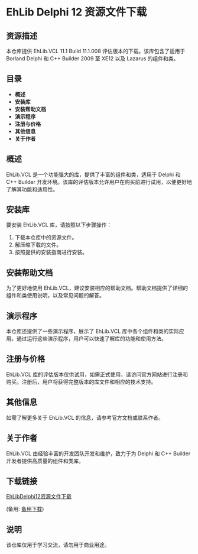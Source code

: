 # EhLib Delphi 12 资源文件下载

## 资源描述

本仓库提供 EhLib.VCL 11.1 Build 11.1.008 评估版本的下载。该库包含了适用于 Borland Delphi 和 C++ Builder 2009 至 XE12 以及 Lazarus 的组件和类。

## 目录

- **概述**
- **安装库**
- **安装帮助文档**
- **演示程序**
- **注册与价格**
- **其他信息**
- **关于作者**

## 概述

EhLib.VCL 是一个功能强大的库，提供了丰富的组件和类，适用于 Delphi 和 C++ Builder 开发环境。该库的评估版本允许用户在购买前进行试用，以便更好地了解其功能和适用性。

## 安装库

要安装 EhLib.VCL 库，请按照以下步骤操作：

1. 下载本仓库中的资源文件。
2. 解压缩下载的文件。
3. 按照提供的安装指南进行安装。

## 安装帮助文档

为了更好地使用 EhLib.VCL，建议安装相应的帮助文档。帮助文档提供了详细的组件和类使用说明，以及常见问题的解答。

## 演示程序

本仓库还提供了一些演示程序，展示了 EhLib.VCL 库中各个组件和类的实际应用。通过运行这些演示程序，用户可以快速了解库的功能和使用方法。

## 注册与价格

EhLib.VCL 库的评估版本仅供试用，如需正式使用，请访问官方网站进行注册和购买。注册后，用户将获得完整版本的库文件和相应的技术支持。

## 其他信息

如需了解更多关于 EhLib.VCL 的信息，请参考官方文档或联系作者。

## 关于作者

EhLib.VCL 由经验丰富的开发团队开发和维护，致力于为 Delphi 和 C++ Builder 开发者提供高质量的组件和类库。

## 下载链接
[EhLibDelphi12资源文件下载](https://pan.quark.cn/s/71686249b50d) 

(备用: [备用下载](https://pan.baidu.com/s/1C-Hqs6O8j1DYs2u3fdaCkQ?pwd=1223))

## 说明

该仓库仅用于学习交流，请勿用于商业用途。

